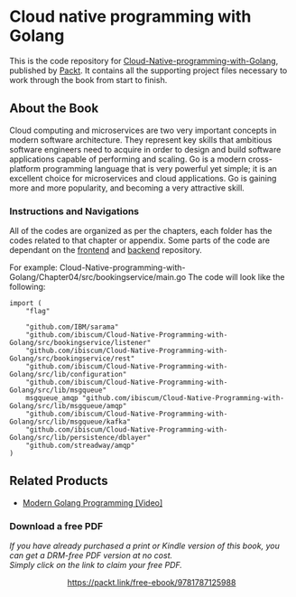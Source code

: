 


# Cloud native programming with Golang
This is the code repository for [Cloud-Native-programming-with-Golang](https://www.packtpub.com/application-development/cloud-native-programming-golang?utm_source=github&utm_medium=repository&utm_campaign=9781787125988), published by [Packt](https://www.packtpub.com/). It contains all the supporting project files necessary to work through the book from start to finish.
## About the Book
Cloud computing and microservices are two very important concepts in modern software architecture. They represent key skills that ambitious software engineers need to acquire in order to design and build software applications capable of performing and scaling. Go is a modern cross-platform programming language that is very powerful yet simple; it is an excellent choice for microservices and cloud applications. Go is gaining more and more popularity, and becoming a very attractive skill.
### Instructions and Navigations
All of the codes are organized as per the chapters, each folder has the codes related to that chapter or appendix. Some parts of the code are dependant on the [frontend](https://github.com/martin-helmich/cloudnativego-frontend) and [backend](https://github.com/martin-helmich/cloudnativego-backend) repository.                  

For example: Cloud-Native-programming-with-Golang/Chapter04/src/bookingservice/main.go
The code will look like the following:
```
import (
	"flag"

	"github.com/IBM/sarama"
	"github.com/ibiscum/Cloud-Native-Programming-with-Golang/src/bookingservice/listener"
	"github.com/ibiscum/Cloud-Native-Programming-with-Golang/src/bookingservice/rest"
	"github.com/ibiscum/Cloud-Native-Programming-with-Golang/src/lib/configuration"
	"github.com/ibiscum/Cloud-Native-Programming-with-Golang/src/lib/msgqueue"
	msgqueue_amqp "github.com/ibiscum/Cloud-Native-Programming-with-Golang/src/lib/msgqueue/amqp"
	"github.com/ibiscum/Cloud-Native-Programming-with-Golang/src/lib/msgqueue/kafka"
	"github.com/ibiscum/Cloud-Native-Programming-with-Golang/src/lib/persistence/dblayer"
	"github.com/streadway/amqp"
)
```

## Related Products
 
  
* [Modern Golang Programming [Video]](https://www.packtpub.com/web-development/modern-golang-programming-video?utm_source=github&utm_medium=repository&utm_campaign=9781787125254)

  

### Download a free PDF

 <i>If you have already purchased a print or Kindle version of this book, you can get a DRM-free PDF version at no cost.<br>Simply click on the link to claim your free PDF.</i>
<p align="center"> <a href="https://packt.link/free-ebook/9781787125988">https://packt.link/free-ebook/9781787125988 </a> </p>